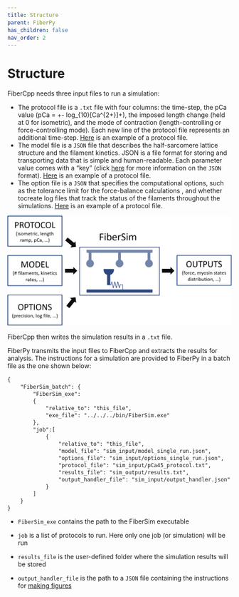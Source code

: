 ```yaml
---
title: Structure
parent: FiberPy
has_children: false
nav_order: 2
---
```


# Structure

FiberCpp needs three input files to run a simulation:

* The protocol file is a `.txt` file with four columns: the time-step, the pCa value (pCa = +- log_{10}[Ca^{2+}]+), the imposed length change (held at 0 for isometric), and the mode of contraction (length-controlling or force-controlling mode). Each new line of the protocol file represents an additional time-step. [Here](example_file/protocol.txt) is an example of a protocol file.
* The model file is a `JSON` file that describes the half-sarcomere lattice structure and the filament kinetics. JSON is a file format for storing and transporting data that is simple and human-readable. Each parameter value comes with a “key” (click [here](https://campbell-muscle-lab.github.io/howtos_json/) for more information on the `JSON` format). [Here](example_file/model.json) is an example of a protocol file.
* The option file is a `JSON` that specifies the computational options, such as the tolerance limit for the force-balance calculations , and whether tocreate log files that track the status of the filaments throughout the simulations. [Here](example_file/options.json) is an example of a protocol file.

<p align="center">
<img src="FiberSim_1.PNG" width="600"/>
</p>

FiberCpp then writes the simulation results in a `.txt` file. 

FiberPy transmits the input files to FiberCpp and extracts the results for analysis. The instructions for a simulation are provided to FiberPy in a batch file as the one shown below:


````
{
    "FiberSim_batch": {
        "FiberSim_exe":
        {
            "relative_to": "this_file",
            "exe_file": "../../../bin/FiberSim.exe"
        },
        "job":[
            {
                "relative_to": "this_file",
                "model_file": "sim_input/model_single_run.json",
                "options_file": "sim_input/options_single_run.json",
                "protocol_file": "sim_input/pCa45_protocol.txt",
                "results_file": "sim_output/results.txt",
                "output_handler_file": "sim_input/output_handler.json"
            }
        ]
    }
}
````

* `FiberSim_exe` contains the path to the FiberSim executable 

* `job` is a list of protocols to run. Here only one job (or simulation) will be run

* `results_file` is the user-defined folder where the simulation results will be stored

* `output_handler_file` is the path to a `JSON` file containing the instructions for [making figures](../../demos/make_figures/make_figures.html)
